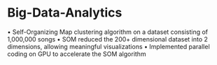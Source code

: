 # Big-Data-Analytics
• Self-Organizing Map clustering algorithm on a dataset consisting of 1,000,000 songs
•	SOM reduced the 200+ dimensional dataset into 2 dimensions, allowing meaningful visualizations
•	Implemented parallel coding on GPU to accelerate the SOM algorithm 

